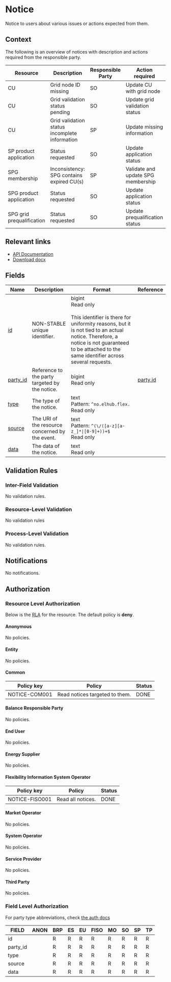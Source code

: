 # Notice

Notice to users about various issues or actions expected from them.

## Context

The following is an overview of notices with description and actions required
from the responsible party.

| Resource | Description | Responsible Party | Action required|
| ---- | ----------- | ----------------- | ------- |
| CU | Grid node ID missing | SO | Update CU with grid node |
| CU | Grid validation status pending | SO | Update grid validation status |
| CU | Grid validation status incomplete information | SP | Update missing information |
| SP product application | Status requested | SO | Update application status |
| SPG membership | Inconsistency: SPG contains expired CU(s) | SP | Validate and update SPG membership |
| SPG product application | Status requested | SO | Update application status |
| SPG grid prequalification | Status requested | SO | Update prequalification status |

## Relevant links

* [API Documentation](/api/v0/#/operations/list_notice)
* [Download docx](/docs/download/notice.docx)

## Fields

| Name                                                         | Description                                     | Format                                                                                                                                                                                                                      | Reference                     |
|--------------------------------------------------------------|-------------------------------------------------|-----------------------------------------------------------------------------------------------------------------------------------------------------------------------------------------------------------------------------|-------------------------------|
| <a name="field-id" href="#field-id">id</a>                   | NON-STABLE unique identifier.                   | bigint<br/>Read only<br/><br/>This identifier is there for uniformity reasons, but it is not tied to an actual notice. Therefore, a notice is not guaranteed to be attached to the same identifier across several requests. |                               |
| <a name="field-party_id" href="#field-party_id">party_id</a> | Reference to the party targeted by the notice.  | bigint<br/>Read only                                                                                                                                                                                                        | [party.id](party.md#field-id) |
| <a name="field-type" href="#field-type">type</a>             | The type of the notice.                         | text<br/>Pattern: `^no.elhub.flex.`<br/>Read only                                                                                                                                                                           |                               |
| <a name="field-source" href="#field-source">source</a>       | The URI of the resource concerned by the event. | text<br/>Pattern: `^(\/([a-z][a-z_]*\|[0-9]+))+$`<br/>Read only                                                                                                                                                             |                               |
| <a name="field-data" href="#field-data">data</a>             | The data of the notice.                         | text<br/>Read only                                                                                                                                                                                                          |                               |

## Validation Rules

### Inter-Field Validation

No validation rules.

### Resource-Level Validation

No validation rules

### Process-Level Validation

No validation rules.

## Notifications

No notifications.

## Authorization

### Resource Level Authorization

Below is the [RLA](../auth.md#resource-level-authorization-rla) for the
resource. The default policy is **deny**.

#### Anonymous

No policies.

#### Entity

No policies.

#### Common

| Policy key     | Policy                         | Status |
|----------------|--------------------------------|--------|
| NOTICE-COM001  | Read notices targeted to them. | DONE   |

#### Balance Responsible Party

No policies.

#### End User

No policies.

#### Energy Supplier

No policies.

#### Flexibility Information System Operator

| Policy key      | Policy            | Status |
|-----------------|-------------------|--------|
| NOTICE-FISO001  | Read all notices. | DONE   |

#### Market Operator

No policies.

#### System Operator

No policies.

#### Service Provider

No policies.

#### Third Party

No policies.

### Field Level Authorization

For party type abbreviations, check [the auth docs](../auth.md#party)

| FIELD    | ANON | BRP | ES | EU | FISO | MO | SO | SP | TP |
|----------|------|-----|----|----|------|----|----|----|----|
| id       |      | R   | R  | R  | R    | R  | R  | R  | R  |
| party_id |      | R   | R  | R  | R    | R  | R  | R  | R  |
| type     |      | R   | R  | R  | R    | R  | R  | R  | R  |
| source   |      | R   | R  | R  | R    | R  | R  | R  | R  |
| data     |      | R   | R  | R  | R    | R  | R  | R  | R  |
